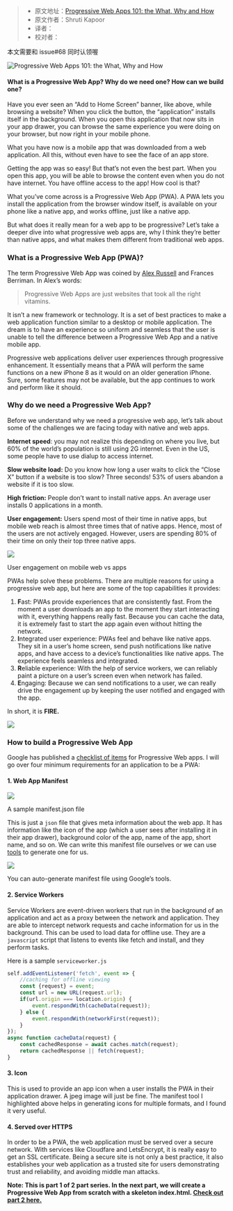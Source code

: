 > * 原文地址：[Progressive Web Apps 101: the What, Why and How](https://www.freecodecamp.org/news/progressive-web-apps-101-the-what-why-and-how-4aa5e9065ac2/)
> * 原文作者：Shruti Kapoor
> * 译者：
> * 校对者：

本文需要和 issue#68 同时认领喔

![Progressive Web Apps 101: the What, Why and How](https://cdn-media-1.freecodecamp.org/images/1*2tyNWs0uYC0q-gwyWj8BTw.jpeg)

#### What is a Progressive Web App? Why do we need one? How can we build one?

Have you ever seen an “Add to Home Screen” banner, like above, while browsing a website? When you click the button, the “application” installs itself in the background. When you open this application that now sits in your app drawer, you can browse the same experience you were doing on your browser, but now right in your mobile phone.

What you have now is a mobile app that was downloaded from a web application. All this, without even have to see the face of an app store.

Getting the app was so easy! But that’s not even the best part. When you open this app, you will be able to browse the content even when you do not have internet. You have offline access to the app! How cool is that?

What you’ve come across is a Progressive Web App (PWA). A PWA lets you install the application from the browser window itself, is available on your phone like a native app, and works offline, just like a native app.

But what does it really mean for a web app to be progressive? Let’s take a deeper dive into what progressive web apps are, why I think they’re better than native apps, and what makes them different from traditional web apps.

### What is a Progressive Web App (PWA)?

The term Progressive Web App was coined by  [Alex Russell][1]  and Frances Berriman. In Alex’s words:

> Progressive Web Apps are just websites that took all the right vitamins.

It isn’t a new framework or technology. It is a set of best practices to make a web application function similar to a desktop or mobile application. The dream is to have an experience so uniform and seamless that the user is unable to tell the difference between a Progressive Web App and a native mobile app.

Progressive web applications deliver user experiences through progressive enhancement. It essentially means that a PWA will perform the same functions on a new iPhone 8 as it would on an older generation iPhone. Sure, some features may not be available, but the app continues to work and perform like it should.

### Why do we need a Progressive Web App?

Before we understand why we need a progressive web app, let’s talk about some of the challenges we are facing today with native and web apps.

**Internet speed**: you may not realize this depending on where you live, but 60% of the world’s population is still using 2G internet. Even in the US, some people have to use dialup to access internet.

**Slow website load:** Do you know how long a user waits to click the “Close X” button if a website is too slow? Three seconds! 53% of users abandon a website if it is too slow.

**High friction:** People don’t want to install native apps. An average user installs 0 applications in a month.

**User engagement:** Users spend most of their time in native apps, but mobile web reach is almost three times that of native apps. Hence, most of the users are not actively engaged. However, users are spending 80% of their time on only their top three native apps.

![](https://cdn-media-1.freecodecamp.org/images/1*o2eA_ZR6hnUVTH2EvIAYqg.png)

User engagement on mobile web vs apps

PWAs help solve these problems. There are multiple reasons for using a progressive web app, but here are some of the top capabilities it provides:

1.  **F**ast: PWAs provide experiences that are consistently fast. From the moment a user downloads an app to the moment they start interacting with it, everything happens really fast. Because you can cache the data, it is extremely fast to start the app again even without hitting the network.
2.  **I**ntegrated user experience: PWAs feel and behave like native apps. They sit in a user’s home screen, send push notifications like native apps, and have access to a device’s functionalities like native apps. The experience feels seamless and integrated.
3.  **R**eliable experience: With the help of service workers, we can reliably paint a picture on a user’s screen even when network has failed.
4.  **E**ngaging: Because we can send notifications to a user, we can really drive the engagement up by keeping the user notified and engaged with the app.

In short, it is  **FIRE.**

![](https://cdn-media-1.freecodecamp.org/images/1*maLaYJoCMBNabnUdrgwPMQ.jpeg)

### How to build a Progressive Web App

Google has published a  [checklist of items][2] for Progressive Web apps. I will go over four minimum requirements for an application to be a PWA:

#### 1\. Web App Manifest

![](https://cdn-media-1.freecodecamp.org/images/1*LhaR74lzxYyeKwNOWh9oNQ.png)

A sample manifest.json file

This is just a  `json`  file that gives meta information about the web app. It has information like the icon of the app (which a user sees after installing it in their app drawer), background color of the app, name of the app, short name, and so on. We can write this manifest file ourselves or we can use  [tools][3]  to generate one for us.

![](https://cdn-media-1.freecodecamp.org/images/1*yzOwzdDG48AlJcPrSby1kw.png)

You can auto-generate manifest file using Google’s tools.

#### 2\. Service Workers

Service Workers are event-driven workers that run in the background of an application and act as a proxy between the network and application. They are able to intercept network requests and cache information for us in the background. This can be used to load data for offline use. They are a  `javascript`  script that listens to events like fetch and install, and they perform tasks.

Here is a sample  `serviceworker.js`

```javascript
self.addEventListener('fetch', event => {
    //caching for offline viewing
    const {request} = event;
    const url = new URL(request.url);
    if(url.origin === location.origin) {
        event.respondWith(cacheData(request));
    } else {
        event.respondWith(networkFirst(request));
    }
});
async function cacheData(request) {
    const cachedResponse = await caches.match(request);
    return cachedResponse || fetch(request);
}
```

#### 3\. Icon

This is used to provide an app icon when a user installs the PWA in their application drawer. A jpeg image will just be fine. The manifest tool I highlighted above helps in generating icons for multiple formats, and I found it very useful.

#### 4\. Served over HTTPS

In order to be a PWA, the web application must be served over a secure network. With services like Cloudfare and LetsEncrypt, it is really easy to get an SSL certificate. Being a secure site is not only a best practice, it also establishes your web application as a trusted site for users demonstrating trust and reliability, and avoiding middle man attacks.

**Note: This is part 1 of 2 part series. In the next part, we will create a Progressive Web App from scratch with a skeleton index.html.  [Check out part 2 here.][4]**

[1]: https://www.freecodecamp.org/news/progressive-web-apps-101-the-what-why-and-how-4aa5e9065ac2/undefined
[2]: https://developers.google.com/web/progressive-web-apps/checklist
[3]: https://app-manifest.firebaseapp.com/
[4]: https://medium.freecodecamp.org/progressive-web-apps-102-building-a-progressive-web-app-from-scratch-397b72168040
